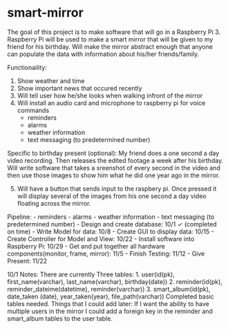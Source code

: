 # smart-mirror

The goal of this project is to make software that will go in a Raspberry Pi 3. Raspberry Pi will be used to make a smart mirror that will be given to my friend for his birthday. Will make the mirror abstract enough that anyone can populate the data with information about his/her friends/family.

Functionaility:

1. Show weather and time
2. Show important news that occured recently
3. Will tell user how he/she looks when walking infront of the mirror
4. Will install an audio card and microphone to raspberry pi for voice commands
    - reminders
    - alarms
    - weather information
    - text messaging (to predetermined number)

Specific to birthday present (optional):
    My friend does a one second a day video recording. Then releases the edited footage a week after his birthday. Will write software that takes a sreenshot of every second in the video and then use those images to show him what he did one year ago in the mirror.

5. Will have a button that sends input to the raspbery pi. Once pressed it will display several of the images from his one second a day video floating across the mirror.

Pipeline:
    - reminders
    - alarms
    - weather information
    - text messaging (to predetermined number)
    - Design and create database: 10/1 ✓ (completed on time)
    - Write Model for data: 10/8
    - Create GUI to display data: 10/15
    - Create Controller for Model and View: 10/22
    - Install software into Raspberry Pi: 10/29
    - Get and put together all hardware components(monitor, frame, mirror): 11/5
    - Finish Testing: 11/12
    - Give Present: 11/22

10/1 Notes:
There are currently Three tables:
    1. user(id(pk), first_name(varchar), last_name(varchar), birthday(date))
    2. reminder(id(pk), reminder_dateime(datetime), reminder(varchar))
    3. smart_album(id(pk), date_taken (date), year_taken(year), file_path(varchar))
Completed basic tables needed.
Things that I could add later: If I want the ability to have multiple users in the mirror I could add a foreign key in the reminder and smart_album tables to the user table.

